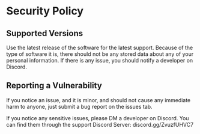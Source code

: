 # Security Policy

## Supported Versions

Use the latest release of the software for the latest support. Because of the type of software it is, there should not be any stored data about any of your personal information.
If there is any issue, you should notify a developer on Discord.

## Reporting a Vulnerability

If you notice an issue, and it is minor, and should not cause any immediate harm to anyone, just submit a bug report on the issues tab.

If you notice any sensitive issues, please DM a developer on Discord. You can find them through the support Discord Server: 
discord.gg/ZvuzfUHVC7
